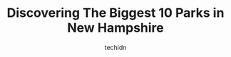 ---
layout: ampstory
image: https://i0.wp.com/paketmu.com/wp-content/uploads/2023/06/crystal-lake-park-0-in-new-hampshire-1686371606.jpeg?resize=640,853
author: techidn
featured: false
description: Explore the diverse Park scene in New Hampshire, home to an incredible selection of 10 establishments catering to every taste. Whether youre in search of iconic favorites or undiscovered tr
title: Discovering The Biggest 10 Parks in New Hampshire
cover:
   title: Discovering The Biggest 10 Parks in New Hampshire
   subtitle: RICKPATE
   background: https://paketmu.com/wp-content/uploads/2023/06/crystal-lake-park-0-in-new-hampshire-1686371606.jpeg

pages: 
 - layout: thirds
   top: <h1>#1 Franconia Notch State Park</h1>
   bottom: "<p>This park is a beauty. There are so many things to do here and one might get too overwhelmed. I suggest the following places-1. Visit Mt. Washington - There are 3 ways to</p>"
   background: https://paketmu.com/wp-content/uploads/2023/06/crystal-lake-park-1-in-new-hampshire-1686371607.jpeg
   backgroundblur: true
 - layout: thirds
   top: <h1>#2 Mine Falls Park</h1>
   bottom: "<p>The park was lovely! The trails were well kept and everyone there was respectful. There was so much wildlife! A great place to birdwatch. You can even see fish in the wat</p>"
   background: https://paketmu.com/wp-content/uploads/2023/06/crystal-lake-park-2-in-new-hampshire-1686371607.jpeg
   cta:
      link: https://paketmu.com/discovering-the-biggest-10-parks-in-new-hampshire/
      text: Discovering The Biggest 10 Parks in New Hampshire
 - layout: thirds
   top: <h1>#3 Benson Park</h1>
   bottom: "<p>Some years ago, this was Bensons Wild Animal Park and Zoo. It was transformed into a free public space. The playground is excellent and engaging for children (our grandc</p>"
   background: https://paketmu.com/wp-content/uploads/2023/06/crystal-lake-park-3-in-new-hampshire-1686371608.jpeg
   cta:
      link: https://paketmu.com/discovering-the-biggest-10-parks-in-new-hampshire/
      text: Discovering The Biggest 10 Parks in New Hampshire
 - layout: thirds
   top: <h1>#4 Pawtuckaway State Park</h1>
   bottom: "<p>128 Mountain Rd, Nottingham, NH 03290, United States</p>"
   background: https://images.unsplash.com/photo-1595364397663-fca4f075d796?ixlib=rb-4.0.3&ixid=MnwxMjA3fDB8MHxwaG90by1wYWdlfHx8fGVufDB8fHx8&auto=format&fit=crop&w=640&h=853&q=80
   cta:
      link: https://paketmu.com/discovering-the-biggest-10-parks-in-new-hampshire/
      text: Discovering The Biggest 10 Parks in New Hampshire
 - layout: thirds
   top: <h1>#5 Crawford Notch State Park</h1>
   bottom: "<p>1464 US-302, Harts Location, NH 03812, United States</p>"
   background: https://images.unsplash.com/photo-1540457036297-448b6b99e91c?ixlib=rb-4.0.3&ixid=MnwxMjA3fDB8MHxwaG90by1wYWdlfHx8fGVufDB8fHx8&auto=format&fit=crop&w=640&h=853&q=80
   cta:
      link: https://paketmu.com/discovering-the-biggest-10-parks-in-new-hampshire/
      text: Discovering The Biggest 10 Parks in New Hampshire
 - layout: thirds
   top: <h1>#6 Mt Sunapee State Park</h1>
   bottom: "<p>86 Beach Access Rd, Newbury, NH 03255, United States</p>"
   background: https://images.unsplash.com/photo-1496096265110-f83ad7f96608?ixlib=rb-4.0.3&ixid=MnwxMjA3fDB8MHxwaG90by1wYWdlfHx8fGVufDB8fHx8&auto=format&fit=crop&w=640&h=853&q=80
   cta:
      link: https://paketmu.com/discovering-the-biggest-10-parks-in-new-hampshire/
      text: Discovering The Biggest 10 Parks in New Hampshire
 - layout: thirds
   top: <h1>#7 Bear Brook State Park</h1>
   bottom: "<p>157 Deerfield Rd, Allenstown, NH 03275, United States</p>"
   background: https://images.unsplash.com/photo-1549241520-425e3dfc01cb?ixlib=rb-4.0.3&ixid=MnwxMjA3fDB8MHxwaG90by1wYWdlfHx8fGVufDB8fHx8&auto=format&fit=crop&w=640&h=853&q=80
   cta:
      link: https://paketmu.com/discovering-the-biggest-10-parks-in-new-hampshire/
      text: Discovering The Biggest 10 Parks in New Hampshire
 - layout: thirds
   middle: Continue reading...
   background: https://images.unsplash.com/photo-1518640467707-6811f4a6ab73?ixlib=rb-4.0.3&ixid=MnwxMjA3fDB8MHxwaG90by1wYWdlfHx8fGVufDB8fHx8&auto=format&fit=crop&w=640&h=853&q=80
   cta:
      link: https://paketmu.com/discovering-the-biggest-10-parks-in-new-hampshire/
      text: Discovering The Biggest 10 Parks in New Hampshire
      
---